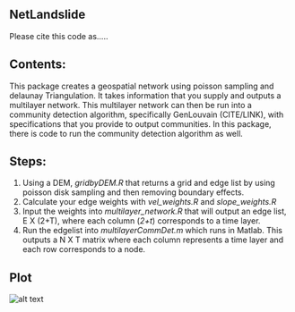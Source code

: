 ## NetLandslide

Please cite this code as.....

## Contents: 
This package creates a geospatial network using poisson sampling and delaunay Triangulation. It takes information that you supply and outputs a multilayer network. This multilayer network can then be run into a community detection algorithm, specifically GenLouvain (CITE/LINK), with specifications that you provide to output communities. In this package, there is code to run the community detection algorithm as well.

## Steps:
1. Using a DEM, <i>gridbyDEM.R</i> that returns a grid and edge list by using poisson disk sampling and then removing boundary effects.
2. Calculate your edge weights with <i>vel_weights.R</i> and <i>slope_weights.R</i>
3. Input the weights into <i>multilayer_network.R</i> that will output an edge list, E X (2+T), where each column (<i>2+t</i>) corresponds to a time layer.
4. Run the edgelist into <i>multilayerCommDet.m</i> which runs in Matlab. This outputs a N X T matrix where each column represents a time layer and each row corresponds to a node.


## Plot
![alt text](https://github.com/vddesai-97/netLandslide/blob/main/src/ExploratoryPlot.png "Exploratory Plot")




